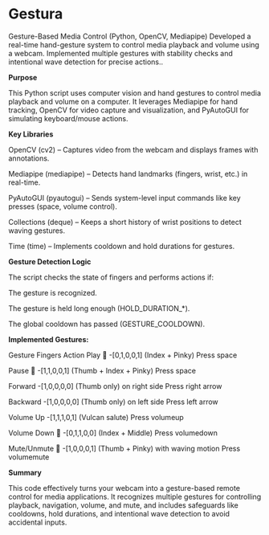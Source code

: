 # Gestura
Gesture-Based Media Control (Python, OpenCV, Mediapipe) Developed a real-time hand-gesture system to control media playback and volume using a webcam. Implemented multiple gestures with stability checks and intentional wave detection for precise actions..

**Purpose**

This Python script uses computer vision and hand gestures to control media playback and volume on a computer. It leverages Mediapipe for hand tracking, OpenCV for video capture and visualization, and PyAutoGUI for simulating keyboard/mouse actions.

**Key Libraries**

OpenCV (cv2) – Captures video from the webcam and displays frames with annotations.

Mediapipe (mediapipe) – Detects hand landmarks (fingers, wrist, etc.) in real-time.

PyAutoGUI (pyautogui) – Sends system-level input commands like key presses (space, volume control).

Collections (deque) – Keeps a short history of wrist positions to detect waving gestures.

Time (time) – Implements cooldown and hold durations for gestures.



**Gesture Detection Logic**

The script checks the state of fingers and performs actions if:

The gesture is recognized.

The gesture is held long enough (HOLD_DURATION_*).

The global cooldown has passed (GESTURE_COOLDOWN).

**Implemented Gestures:**

Gesture	Fingers	Action
Play	🤘 -[0,1,0,0,1] (Index + Pinky)	Press space

Pause	🤟 -[1,1,0,0,1] (Thumb + Index + Pinky)	Press space

Forward	-[1,0,0,0,0] (Thumb only) on right side	Press right arrow

Backward	-[1,0,0,0,0] (Thumb only) on left side	Press left arrow

Volume Up	 -[1,1,1,0,1] (Vulcan salute)	Press volumeup

Volume Down	🤞 -[0,1,1,0,0] (Index + Middle)	Press volumedown

Mute/Unmute	🤙 -[1,0,0,0,1] (Thumb + Pinky) with waving motion	Press volumemute


**Summary**

This code effectively turns your webcam into a gesture-based remote control for media applications. It recognizes multiple gestures for controlling playback, navigation, volume, and mute, and includes safeguards like cooldowns, hold durations, and intentional wave detection to avoid accidental inputs.
